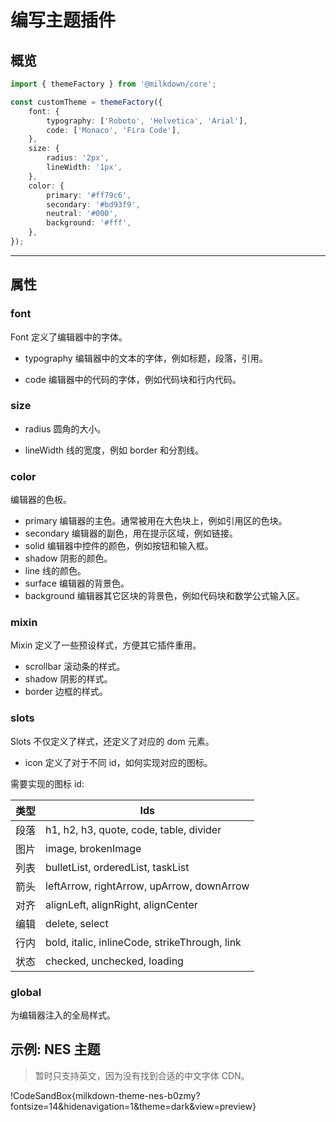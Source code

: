 # 编写主题插件

## 概览

```typescript
import { themeFactory } from '@milkdown/core';

const customTheme = themeFactory({
    font: {
        typography: ['Roboto', 'Helvetica', 'Arial'],
        code: ['Monaco', 'Fira Code'],
    },
    size: {
        radius: '2px',
        lineWidth: '1px',
    },
    color: {
        primary: '#ff79c6',
        secondary: '#bd93f9',
        neutral: '#000',
        background: '#fff',
    },
});
```

---

## 属性

### font

Font 定义了编辑器中的字体。

-   typography
    编辑器中的文本的字体，例如标题，段落，引用。

-   code
    编辑器中的代码的字体，例如代码块和行内代码。

### size

-   radius
    圆角的大小。

-   lineWidth
    线的宽度，例如 border 和分割线。

### color

编辑器的色板。

-   primary
    编辑器的主色。通常被用在大色块上，例如引用区的色块。
-   secondary
    编辑器的副色，用在提示区域，例如链接。
-   solid
    编辑器中控件的颜色，例如按钮和输入框。
-   shadow
    阴影的颜色。
-   line
    线的颜色。
-   surface
    编辑器的背景色。
-   background
    编辑器其它区块的背景色，例如代码块和数学公式输入区。

### mixin

Mixin 定义了一些预设样式，方便其它插件重用。

-   scrollbar
    滚动条的样式。
-   shadow
    阴影的样式。
-   border
    边框的样式。

### slots

Slots 不仅定义了样式，还定义了对应的 dom 元素。

-   icon
    定义了对于不同 id，如何实现对应的图标。

需要实现的图标 id:

| 类型 | Ids                                           |
| ---- | --------------------------------------------- |
| 段落 | h1, h2, h3, quote, code, table, divider       |
| 图片 | image, brokenImage                            |
| 列表 | bulletList, orderedList, taskList             |
| 箭头 | leftArrow, rightArrow, upArrow, downArrow     |
| 对齐 | alignLeft, alignRight, alignCenter            |
| 编辑 | delete, select                                |
| 行内 | bold, italic, inlineCode, strikeThrough, link |
| 状态 | checked, unchecked, loading                   |

### global

为编辑器注入的全局样式。

## 示例: NES 主题

> 暂时只支持英文，因为没有找到合适的中文字体 CDN。

!CodeSandBox{milkdown-theme-nes-b0zmy?fontsize=14&hidenavigation=1&theme=dark&view=preview}
